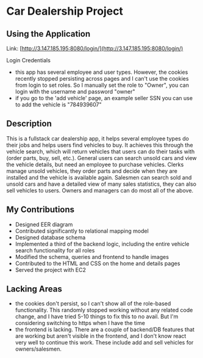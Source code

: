 # Car Dealership Project

## Using the Application
Link: [http://3.147.185.195:8080/login/](http://3.147.185.195:8080/login/)

Login Credentials 
- this app has several employee and user types. However, the cookies recently stopped persisting across pages and I can't use the cookies from login to set roles. So I manually set the role to "Owner", you can login with the username and password "owner"
- if you go to the 'add vehicle' page, an example seller SSN you can use to add the vehicle is "784939607"

## Description
This is a fullstack car dealership app, it helps several employee types do their jobs and helps users find vehicles to buy. It achieves this through the vehicle search, which will return vehicles that users can do their tasks with (order parts, buy, sell, etc.). General users can search unsold cars and view the vehicle details, but need an employee to purchase vehicles. Clerks manage unsold vehicles, they order parts and decide when they are installed and the vehicle is available again. Salesmen can search sold and unsold cars and have a detailed view of many sales statistics, they can also sell vehicles to users. Owners and managers can do most all of the above. 

## My Contributions
- Designed EER diagram
- Contributed significantly to relational mapping model
- Designed database schema
- Implemented a third of the backend logic, including the entire vehicle search functionality for all roles
- Modified the schema, queries and frontend to handle images
- Contributed to the HTML and CSS on the home and details pages
- Served the project with EC2

## Lacking Areas
- the cookies don't persist, so I can't show all of the role-based functionality. This randomly stopped working without any related code change, and I have tried 5-10 things to fix this to no avail. But I'm considering switching to https when I have the time
- the frontend is lacking. There are a couple of backend/DB features that are working but aren't visible in the frontend, and I don't know react very well to continue this work. These include add and sell vehicles for owners/salesmen.
